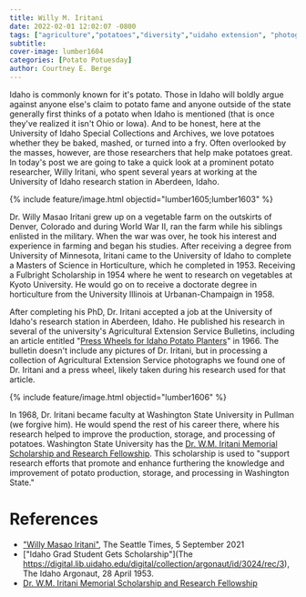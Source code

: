 ```yaml
---
title: Willy M. Iritani
date: 2022-02-01 12:02:07 -0800
tags: ["agriculture","potatoes","diversity","uidaho extension", "photographs"]
subtitle: 
cover-image: lumber1604
categories: [Potato Potuesday]
author: Courtney E. Berge
---
```



Idaho is commonly known for it's potato. Those in Idaho will boldly argue against anyone else's claim to potato fame and anyone outside of the state generally first thinks of a potato when Idaho is mentioned (that is once they've realized it isn't Ohio or Iowa). And to be honest, here at the University of Idaho Special Collections and Archives, we love potatoes whether they be baked, mashed, or turned into a fry. Often overlooked by the masses, however, are those researchers that help make potatoes great. In today's post we are going to take a quick look at a prominent potato researcher, Willy Iritani, who spent several years at working at the University of Idaho research station in Aberdeen, Idaho. 

{% include feature/image.html objectid="lumber1605;lumber1603" %}

Dr. Willy Masao Iritani grew up on a vegetable farm on the outskirts of Denver, Colorado and during World War II, ran the farm while his siblings enlisted in the military. When the war was over, he took his interest and experience in farming and began his studies. After receiving a degree from University of Minnesota, Iritani came to the University of Idaho to complete a Masters of Science in Horticulture, which he completed in 1953. Receiving a Fulbright Scholarship in 1954 where he went to research on vegetables at Kyoto University. He would go on to receive a doctorate degree in horticulture from the University Illinois at Urbanan-Champaign in 1958. 

After completing his PhD, Dr. Iritani accepted a job at the University of Idaho's research station in Aberdeen, Idaho. He published his research in several of the university's Agricultural Extension Service Bulletins, including an article entitled "[Press Wheels for Idaho Potato Planters](https://digital.lib.uidaho.edu/digital/collection/ui_ep/id/27423/rec/7)" in 1966. The bulletin doesn't include any pictures of Dr. Iritani, but in processing a collection of Agricultural Extension Service photographs we found one of Dr. Iritani and a press wheel, likely taken during his research used for that article. 

{% include feature/image.html objectid="lumber1606" %}

In 1968, Dr. Iritani became faculty at Washington State University in Pullman (we forgive him). He would spend the rest of his career there, where his research helped to improve the production, storage, and processing of potatoes. Washington State University has the [Dr. W.M. Iritani Memorial Scholarship and Research Fellowship](https://cahnrs.wsu.edu/alumni/scholarship-donor/dr-w-m-iritani-memorial-scholarship-and-research-fellowship/). This scholarship is used to "support research efforts that promote and enhance furthering the knowledge and improvement of potato production, storage, and processing in Washington State." 


# References
- ["Willy Masao Iritani"](https://obituaries.seattletimes.com/obituary/willy-iritani-1083154816), The Seattle Times, 5 September 2021
- ["Idaho Grad Student Gets Scholarship"](The https://digital.lib.uidaho.edu/digital/collection/argonaut/id/3024/rec/3), The Idaho Argonaut, 28 April 1953.
- [Dr. W.M. Iritani Memorial Scholarship and Research Fellowship](https://cahnrs.wsu.edu/alumni/scholarship-donor/dr-w-m-iritani-memorial-scholarship-and-research-fellowship/)

